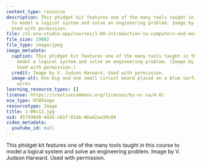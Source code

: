 ```yaml
---
content_type: resource
description: This phidget kit features one of the many tools taught in this course
  to model a logical system and solve an engineering problem. Image by V. Judson Harward.
  Used with permission.
file: /ol-ocw-studio-app/courses/1-00-introduction-to-computers-and-engineering-problem-solving-spring-2012/457598d84426c61f83ab06ad2aa39c04_1-00s12.jpg
file_size: 19802
file_type: image/jpeg
image_metadata:
  caption: This phidget kit features one of the many tools taught in this course to
    model a logical system and solve an engineering problem. (Image by V. Judson Harward.
    Used with permission.)
  credit: Image by V. Judson Harward. Used with permission.
  image-alt: One big and one small circuit board placed on a blue surface with attached
    wires
learning_resource_types: []
license: https://creativecommons.org/licenses/by-nc-sa/4.0/
ocw_type: OCWImage
resourcetype: Image
title: 1-00s12.jpg
uid: 457598d8-4426-c61f-83ab-06ad2aa39c04
video_metadata:
  youtube_id: null
---
```

This phidget kit features one of the many tools taught in this course to model a logical system and solve an engineering problem. Image by V. Judson Harward. Used with permission.